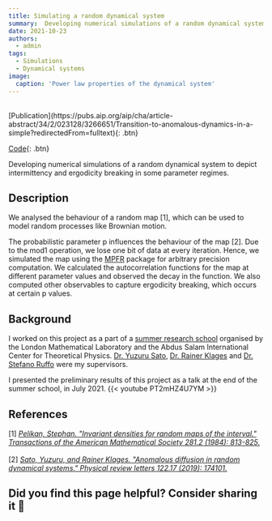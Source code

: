 ```yaml
---
title: Simulating a random dynamical system
summary:  Developing numerical simulations of a random dynamical system to depict intermittency and ergodicity breaking in some parameter regimes.
date: 2021-10-23
authors:
  - admin
tags:
  - Simulations
  - Dynamical systems
image:
  caption: 'Power law properties of the dynamical system'
---
```


<br/>
[Publication](https://pubs.aip.org/aip/cha/article-abstract/34/2/023128/3266651/Transition-to-anomalous-dynamics-in-a-simple?redirectedFrom=fulltext){: .btn}

[Code](https://github.com/moitrishm/randomdynamicalsystem){: .btn}
<br/>

Developing numerical simulations of a random dynamical system to depict intermittency and ergodicity breaking in some parameter regimes.

## Description

We analysed the behaviour of a random map [1], which can be used to model random processes like Brownian motion. 

The probabilistic parameter p influences the behaviour of the map [2]. Due to the mod1 operation, we lose one bit of data at every iteration. Hence, we simulated the map using the [MPFR](https://www.mpfr.org/) package for arbitrary precision computation.
We calculated the autocorrelation functions for the map at different parameter values and observed the decay in the function. We also computed other observables to capture ergodicity breaking, which occurs at certain p values.

## Background

I worked on this project as a part of a [summer research school](https://indico.ictp.it/event/9545/) 
organised by the London Mathematical Laboratory and the Abdus Salam International Center for
Theoretical Physics. [Dr. Yuzuru Sato](https://www2.sci.hokudai.ac.jp/dept/math/en/researcher/sato-yuzuru-2), 
[Dr. Rainer Klages](https://webspace.maths.qmul.ac.uk/r.klages/) and [Dr. Stefano Ruffo](https://www.statphys.sissa.it/wordpress/?page_id=6599) were my supervisors. 


I presented the preliminary results of this project as a talk at the end of the summer school, in July 2021.
{{< youtube PT2mHZ4U7YM >}}

## References

[1] <cite><a href="https://www.ams.org/journals/tran/1984-281-02/S0002-9947-1984-0722776-1/S0002-9947-1984-0722776-1.pdf">Pelikan, Stephan. "Invariant densities for random maps of the interval." Transactions of the American Mathematical Society 281.2 (1984): 813-825. </a></cite> 
<br/>
<br/>
[2] <cite><a href="https://journals.aps.org/prl/abstract/10.1103/PhysRevLett.122.174101"> Sato, Yuzuru, and Rainer Klages. "Anomalous diffusion in random dynamical systems." Physical review letters 122.17 (2019): 174101. </a></cite>
<br/>

## Did you find this page helpful? Consider sharing it 🙌
